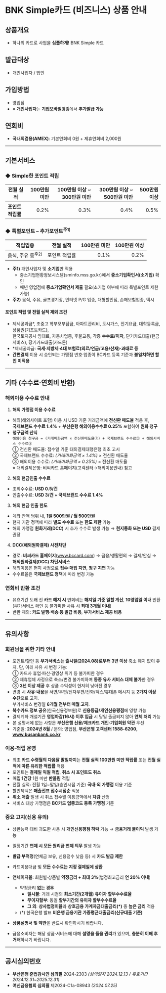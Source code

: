 # BNK Simple카드 (비즈니스) 상품 안내

## 상품개요
- 하나의 카드로 사업을 **심플하게!** BNK Simple 카드

## 발급대상
- 개인사업자 / 법인

## 가입방법
- 영업점  
- ※ **개인사업자**는 **기업모바일뱅킹**에서 **추가발급 가능**

## 연회비
- **국내외겸용(AMEX)**: 기본연회비 0원 + 제휴연회비 2,000원

---

## 기본서비스

### ◆ Simple한 포인트 적립
| 전월 실적 | 100만원 미만 | 100만원 이상 ~ 300만원 미만 | 300만원 이상 ~ 500만원 미만 | 500만원 이상 |
|---|---:|---:|---:|---:|
| **포인트 적립률** | 0.2% | 0.3% | 0.4% | 0.5% |

### ◆ 특별포인트 – 추가포인트<sup>주1)</sup>
| 적립업종 | 전월 실적 | 100만원 미만 | 100만원 이상 |
|---|---|---:|---:|
| 음식, 주유 등<sup>주2)</sup> | 포인트 적립률 | 0.1% | 0.2% |

- **주1)** 개인사업자 및 **소기업**만 적용  
  - 중소기업현황정보시스템(sminfo.mss.go.kr)에서 **중소기업확인서(소기업)** 확인  
  - 매년 영업점에 **중소기업확인서 제출** 필요(소기업 여부에 따라 특별포인트 제한 가능)
- **주2)** 음식, 주유, 골프경기장, 인터넷 P/G 업종, 대형할인점, 손해보험업종, 택시

#### 포인트 적립 및 전월 실적 **제외 조건**
- 제세공과금*, 초중고 학부모부담금, 아파트관리비, 도시가스, 전기요금, 대학등록금, 상품권(기프트카드),  
  한국토지공사 임대료, 자동차업종, 후불교통, 각종 **수수료/이자**, 단기카드대출(현금서비스), 장기카드대출(카드론)
- \*제세공과금: **국세·지방세·4대 보험료(의료/연금/고용/산재)·과태료 등**
- **간편결제** 이용 시 승인되는 가맹점 번호·업종이 BC카드 등록 기준과 **불일치하면 할인 미적용**

---

## 기타 (수수료·연회비 반환)

### 해외이용 수수료 안내
1) **해외 가맹점 이용 수수료**  
- 해외(해외사이트 포함) 이용 시 USD 기준 거래금액에 **전신환 매도율** 적용 후,  
  **국제브랜드 수수료 1.4%** + **부산은행 해외이용수수료 0.25%** 포함하여 **원화 청구**
- **청구금액 산식**  
  `해외이용 청구금 = (거래미화금액 × 전신환매도율①) + 국제브랜드 수수료② + 해외서비스 수수료③`  
  ① 전신환 매도율: 접수일 기준 대외결제대행은행 최초 고시  
  ② 국제브랜드 수수료: *(거래미화금액 × 1.4%)* × 전신환 매도율  
  ③ 해외이용 수수료: *(거래미화금액 × 0.25%)* × 전신환 매도율  
  ※ 대외결제은행: 비씨카드 홈페이지(고객센터→해외이용안내) 참고

2) **해외 현금인출 수수료**  
- 조회수수료: **USD 0.5/건**  
- 인출수수료: **USD 3/건 + 국제브랜드 수수료 1.4%**

3) **해외 현금 인출 한도**  
- 계좌 잔액 범위 내, **1일 500만원 / 월 500만원**  
- 현지 기관 정책에 따라 **별도 수수료** 또는 **한도 제한** 가능  
- 해외 가맹점 **원화거래(DCC)** 시 추가 수수료 발생 가능 → **현지통화 또는 USD** 결제 권장

4) **DCC(해외원화결제) 사전차단**  
- 경로: **비씨카드 홈페이지**(www.bccard.com) → 금융/생활편의 → 결제/안심 → **해외원화결제(DCC) 차단서비스**  
- 해외이용은 현지 사정으로 **접수·매입 지연**, **청구 지연** 가능  
- 수수료율은 **국제브랜드 정책**에 따라 변경 가능

### 연회비 반환 조건
- 유효기간 도래 전 **카드 해지 시** 연회비는 **해지일 기준 일할 계산**, **10영업일 이내** 반환  
  (부가서비스 확인 등 불가피한 사유 시 **최대 3개월 이내**)
- 반환 제외: **카드 발행·배송 등 발급 비용**, **부가서비스 제공 비용**

---

## 유의사항

### 회원님을 위한 기타 안내
- 포인트/할인 등 **부가서비스는 출시일(2024.08)로부터 3년 이상** 축소·폐지 없이 유지. 단, 아래 사유 시 변경 가능:  
  ① 카드사 휴업·파산·경영상 위기 등 불가피한 경우  
  ② 제휴업체 사정으로 축소/변경 불가피하며 **동종 유사 서비스 대체 불가**한 경우  
  ③ **3년 이상 제공** 후 상품 수익성이 현저히 낮아진 경우
- 변경 시 **사유·내용**을 서면/우편/전자우편/전화/팩스/휴대폰 메시지 등 **2가지 이상 수단**으로 고지.  
  부가서비스 변경일 **6개월 전부터 매월 고지**.
- **복수카드 정보 공유**(한국신용정보원)로 **신용등급/개인신용평점**에 영향 가능
- 결제계좌 개설기관 **영업마감(16시) 이후 입금** 시 당일 출금되지 않아 **연체 처리** 가능
- 본 설명서에 없는 사항은 **부산은행 신용/체크카드 개인·기업회원 약관** 우선
- 기준일: **2024년 8월** / 문의: 영업점, **부산은행 고객센터 1588-6200**, **www.busanbank.co.kr**

### 이용·적립 운영
- 최초 **카드 수령월의 다음달 말일까지**는 **전월 실적 100만원 미만 적립률** 또는 **전월 실적에 따른 유리한 적립률** 적용
- 포인트는 **결제일 익일 적립**, **취소 시 포인트도 취소**
- **매입 1건당** 1원 미만 **반올림** 적립
- 전월 실적: 전월 1일~말일(승인시점 기준) **국내·외 가맹점** 이용 기준
- 할인혜택은 **매출전표 접수시점순** 적용
- **취소 매출** 발생 시 취소 접수월 이용금액에서 **차감** 산정
- 서비스 대상 가맹점은 **BC카드 업종코드 등록 가맹점** 기준

### 중요 고지(신용 유의)
- 상환능력 대비 과도한 사용 시 **개인신용평점 하락** 가능 → **금융거래 불이익** 발생 가능  
- 일정기간 **연체 시 모든 원리금 변제 의무** 발생 가능  
- **발급 부적정**(연체금 보유, 신용점수 낮음 등) 시 **카드 발급 제한**  
- 카드이용대금 및 **모든 수수료는 지정 결제일에 상환**
- **연체이자율**: 회원별·상품별 **약정금리 + 최대 3%**(법정최고금리 **연 20% 이내**)  
  - 약정금리 **없는 경우**  
    - **일시불**: 거래 시점의 **최소기간(2개월) 유이자 할부수수료율**  
    - **무이자할부**: 동일 **할부기간의 유이자 할부수수료율**  
    - **그 외**: **상사법정이율**과 **상호금융 가계자금대출금리(*)** 중 **높은 금리** 적용  
  - (*) 한국은행 발표 **비은행 금융기관 가중평균대출금리(신규대출 기준)**

- **상품설명서 및 약관**을 반드시 확인하시기 바랍니다.  
- 금융소비자는 해당 상품·서비스에 대해 **설명을 들을 권리**가 있으며, **충분히 이해 후 거래**하시기 바랍니다.

---

## 공시심의번호
- **부산은행 준법감시인 심의필** 2024-2303 *(심의일자 2024.12.13 / 유효기간 2024.12.31~2025.12.31)*  
- **여신금융협회 심의필** 제2024-C1a-08943 *(2024.07.25)*
